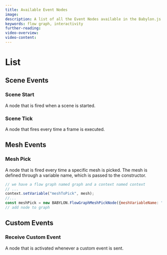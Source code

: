 ```yaml
---
title: Available Event Nodes
image:
description: A list of all the Event Nodes available in the Babylon.js Flow Graph
keywords: flow graph, interactivity
further-reading:
video-overview:
video-content:
---
```


# List

## Scene Events

### Scene Start

A node that is fired when a scene is started.

### Scene Tick

A node that fires every time a frame is executed.

## Mesh Events

### Mesh Pick

A node that is fired every time a specific mesh is picked. The mesh is defined through a variable name, which is passed to the constructor.

```javascript
// we have a flow graph named graph and a context named context
// ...
context.setVariable("meshToPick", mesh);
//...
const meshPick = new BABYLON.FlowGraphMeshPickNode({meshVariableName: "meshToPick"});
// add node to graph
```

## Custom Events

### Receive Custom Event

A node that is activated whenever a custom event is sent.

